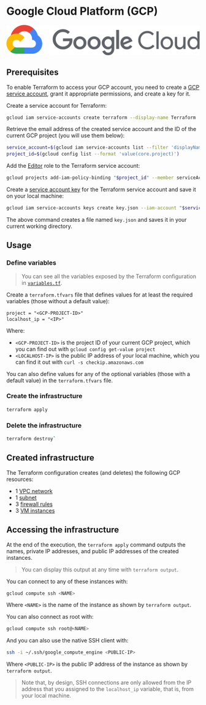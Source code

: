 # Google Cloud Platform (GCP)

![GCP](../assets/gcp.png)

## Prerequisites

To enable Terraform to access your GCP account, you need to create a [GCP service account](https://cloud.google.com/iam/docs/service-accounts), grant it appropriate permissions, and create a key for it.

Create a service account for Terraform:

```bash
gcloud iam service-accounts create terraform --display-name Terraform
```

Retrieve the email address of the created service account and the ID of the current GCP project (you will use them below):

```bash
service_account=$(gcloud iam service-accounts list --filter 'displayName:Terraform' --format 'value(email)')
project_id=$(gcloud config list --format 'value(core.project)')
```

Add the [Editor](https://console.cloud.google.com/iam-admin/roles/details/roles%3Ceditor) role to the Terraform service account:

```bash
gcloud projects add-iam-policy-binding "$project_id" --member serviceAccount:"$service_account" --role roles/editor
```

Create a [service account key](https://cloud.google.com/iam/docs/reference/rest/v1/projects.serviceAccounts.keys) for the Terraform service account and save it on your local machine:

```bash
gcloud iam service-accounts keys create key.json --iam-account "$service_account"
```

The above command creates a file named `key.json` and saves it in your current working directory.

## Usage

### Define variables

> You can see all the variables exposed by the Terraform configuration in [`variables.tf`](variables.tf).

Create a `terraform.tfvars` file that defines values for at least the required variables (those without a default value):

```
project = "<GCP-PROJECT-ID>"
localhost_ip = "<IP>"
```

Where:

- `<GCP-PROJECT-ID>` is the project ID of your current GCP project, which you can find out with `gcloud config get-value project`
- `<LOCALHOST-IP>` is the public IP address of your local machine, which you can find it out with `curl -s checkip.amazonaws.com`

You can also define values for any of the optional variables (those with a default value) in the `terraform.tfvars` file.

### Create the infrastructure

```bash
terraform apply
```

### Delete the infrastructure

```bash
terraform destroy`
```
## Created infrastructure

The Terraform configuration creates (and deletes) the following GCP resources:

- 1 [VPC network](https://cloud.google.com/vpc/docs/vpc)
- 1 [subnet](https://cloud.google.com/vpc/docs/vpc#vpc_networks_and_subnets)
- 3 [firewall rules](https://cloud.google.com/vpc/docs/firewalls)
- 3 [VM instances](https://cloud.google.com/compute/docs/instances)

## Accessing the infrastructure

At the end of the execution, the `terraform apply` command outputs the names, private IP addresses, and public IP addresses of the created instances.

> You can display this output at any time with `terraform output`.

You can connect to any of these instances with:

```bash
gcloud compute ssh <NAME>
```

Where `<NAME>` is the name of the instance as shown by `terraform output`.

You can also connect as root with:

```bash
gcloud compute ssh root@<NAME>
```

And you can also use the native SSH client with:

```bash
ssh -i ~/.ssh/google_compute_engine <PUBLIC-IP>
```

Where `<PUBLIC-IP>` is the public IP address of the instance as shown by `terraform output`.

> Note that, by design, SSH connections are only allowed from the IP address that you assigned to the `localhost_ip` variable, that is, from your local machine.
